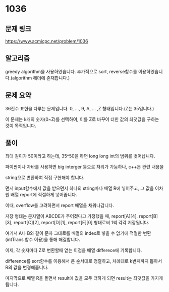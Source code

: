 # 1036

## 문제 링크

https://www.acmicpc.net/problem/1036

## 알고리즘

greedy algorithm을 사용하였습니다. 추가적으로 sort, reverse함수를 이용하였습니다.(algorithm 헤더에 존재합니다.)

## 문제 요약

36진수 표현을 다루는 문제입니다. 0, ..., 9, A, ... ,Z 형태입니다.(Z는 35입니다.)

이 문제는 k개의 숫자(0~Z)를 선택하여, 이를 Z로 바꾸어 더한 값의 최댓값을 구하는 것이 목적입니다. 

## 풀이

최대 길이가 50이라고 하는데, 35^50을 하면 long long int의 범위를 벗어납니다.

파이썬이나 자바를 사용하면 big interger 등으로 처리가 가능하나, c++은 관련 내용을

string으로 변환하여 직접 구현해야 합니다.



먼저 input함수에서 값을 받으면서 하나의 string마다 배열 R에 넣어주고, 그 값을 이차원 배열 report에 적절하게 넣어줍니다.

이때, overflow를 고려하면서 report 배열을 채워나갑니다.



저장 형태는 문자열이 ABCDE가 주어졌다고 가정했을 때, report[A][4], report[B][3], report[C][2], report[D][1], report[E][0] 형태로써 1씩 각각 저장됩니다.

여기서 A나 B와 같이 문자 그대로를 배열의 index로 넣을 수 없기에 적절한 변환(intTrans 함수 이용)을 통해 해결합니다.



이제, 각 숫자마다 Z로 변환할때 얻는 이점을 배열 differece에 기록합니다.

difference를 sort함수를 이용해서 큰 순서대로 정렬하고, 차례대로 k번째까지 뽑아서 R의 값을 변경해줍니다.


마지막으로 배열 R을 돌면서 result에 값을 모두 더하게 되면 result는 최댓값을 가지게 됩니다.
